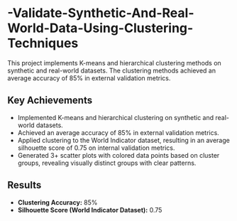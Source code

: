 # -Validate-Synthetic-And-Real-World-Data-Using-Clustering-Techniques


This project implements K-means and hierarchical clustering methods on synthetic and real-world datasets. The clustering methods achieved an average accuracy of 85% in external validation metrics.

## Key Achievements

- Implemented K-means and hierarchical clustering on synthetic and real-world datasets.
- Achieved an average accuracy of 85% in external validation metrics.
- Applied clustering to the World Indicator dataset, resulting in an average silhouette score of 0.75 on internal validation metrics.
- Generated 3+ scatter plots with colored data points based on cluster groups, revealing visually distinct groups with clear patterns.

## Results

- **Clustering Accuracy:** 85%
- **Silhouette Score (World Indicator Dataset):** 0.75


